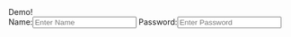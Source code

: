 <html>
  <head>
  <script type="text/javascript" src="http://code.jquery.com/jquery-1.10.2.min.js"></script>
  <script type="text/javascript" src="https://raw2.github.com/LearningBoy/Placeholder/master/placeholder.js" ></script>
  </head>
  <body>
    Demo!
    <form>
      Name:<input type="text" placeholder="Enter Name" />
      Password:<input type="password" placeholder="Enter Password" />
    </form>
  </body>
</html>
